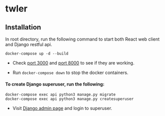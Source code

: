 # twler

## Installation

In root directory, run the following command to start both React web client and Django restful api.
```
docker-compose up -d --build
```

- Check [port 3000](http://localhost:3000/) and [port 8000](http://localhost:8000/) to see if they are working.

- Run ```docker-compose down``` to stop the docker containers.

#### To create Django superuser, run the following:

```
docker-compose exec api python3 manage.py migrate
docker-compose exec api python3 manage.py createsuperuser
```

- Visit [Django admin page](http://localhost:8000/admin) and login to superuser.
